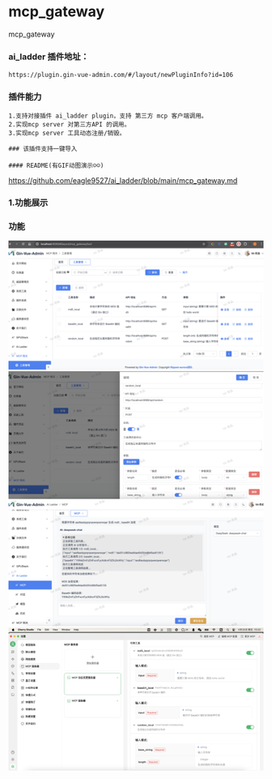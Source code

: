 # mcp_gateway
mcp_gateway 

###  ai_ladder  插件地址： 
```
https://plugin.gin-vue-admin.com/#/layout/newPluginInfo?id=106
```
### 插件能力
```
1.支持对接插件 ai_ladder plugin，支持 第三方 mcp 客户端调用。
2.实现mcp server 对第三方API 的调用。
3.实现mcp server 工具动态注册/销毁。
```
  
```
### 该插件支持一键导入

#### README(有GIF动图演示☺️☺️)
```
https://github.com/eagle9527/ai_ladder/blob/main/mcp_gateway.md

### 1.功能展示
### 功能 
![工具列表](https://github.com/eagle9527/ai_ladder/blob/main/tools.png?raw=true)
![工具详情](https://github.com/eagle9527/ai_ladder/blob/main/tool_defail.png?raw=true)
![ai_ladder_mcp_gateway调用](https://github.com/eagle9527/ai_ladder/blob/main/ai_ladder_mcp_gateway.png?raw=true)
![第三方mcp客户端调用](https://github.com/eagle9527/ai_ladder/blob/main/CherryStudio_mcp_gateway.png?raw=true)
